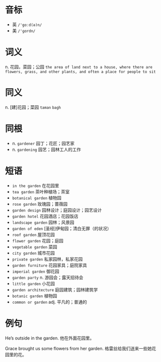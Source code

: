# 音标

- 英 `/'gɑːd(ə)n/`
- 美 `/'ɡɑrdn/`

# 词义

n. 花园，菜园；公园
`the area of land next to a house, where there are flowers, grass, and other plants, and often a place for people to sit`

# 同义

n. [建]花园；菜园
`taman` `bagh`

# 同根

- n. `gardener` 园丁；花匠；园艺家
- n. `gardening` 园艺；园林工人的工作

# 短语

- `in the garden` 在花园里
- `tea garden` 茶叶种植场；茶室
- `botanical garden` 植物园
- `rose garden` 玫瑰园；蔷薇园
- `garden design` 园林设计；庭园设计；园艺设计
- `garden hotel` 花园酒店；花园饭店
- `landscape garden` 园林；风景园
- `garden of eden` [圣经]伊甸园；清白无罪（的状况）
- `roof garden` 屋顶花园
- `flower garden` 花园；庭园
- `vegetable garden` 菜园
- `city garden` 城市花园
- `private garden` 私家园林，私家花园
- `garden furniture` 花园家具；庭院家具
- `imperial garden` 御花园
- `garden party` n. 游园会；露天招待会
- `little garden` 小花园
- `garden architecture` 庭园建筑；园林建筑学
- `botanic garden` 植物园
- `common or garden` adj. 平凡的；普通的

# 例句

He’s outside in the garden.
他在外面花园里。

Grace brought us some flowers from her garden.
格雷丝给我们送来一些她花园里的花。



